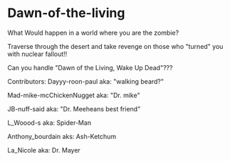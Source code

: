Dawn-of-the-living
==================
What Would happen in a world where you are the zombie?

Traverse through the desert and take revenge on those who "turned" you with nuclear fallout!!

Can you handle "Dawn of the Living, Wake Up Dead"???

Contributors: Dayyy-roon-paul aka: "walking beard?"

Mad-mike-mcChickenNugget aka: "Dr. mike"

JB-nuff-said aka: "Dr. Meeheans best friend"

L_Woood-s aka: Spider-Man

Anthony_bourdain aks: Ash-Ketchum

La_Nicole aka: Dr. Mayer 
